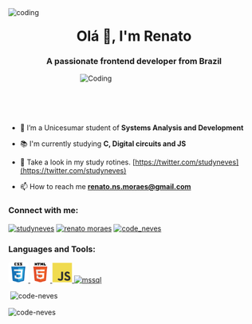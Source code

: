 <img align="left" alt="coding" width="250" src="https://user-images.githubusercontent.com/127349682/223890511-21dc8b59-f4f1-47e1-8f4b-1f3dd971a705.png">

<h1 align="center">Olá 👋, I'm Renato</h1>
<h3 align="center">A passionate frontend developer from Brazil</h3>
<img align="right" alt="Coding" width="360" src="https://user-images.githubusercontent.com/127349682/223894211-60ec8e67-8497-4716-86d9-6e4088c21f7f.png">

         
                                       

<br><br><br><br><br>
- 🌱 I’m a Unicesumar student of **Systems Analysis and Development**

- 📚 I'm currently studying **C, Digital circuits and JS**

- 📝 Take a look in my study rotines. [https://twitter.com/studyneves](https://twitter.com/studyneves)

- 📫 How to reach me **renato.ns.moraes@gmail.com**

<h3 align="left">Connect with me:</h3>
<p align="left">
<a href="https://twitter.com/studyneves" target="blank"><img align="center" src="https://raw.githubusercontent.com/rahuldkjain/github-profile-readme-generator/master/src/images/icons/Social/twitter.svg" alt="studyneves" height="30" width="40" /></a>
<a href="https://linkedin.com/in/renato moraes" target="blank"><img align="center" src="https://raw.githubusercontent.com/rahuldkjain/github-profile-readme-generator/master/src/images/icons/Social/linked-in-alt.svg" alt="renato moraes" height="30" width="40" /></a>
<a href="https://stackoverflow.com/users/code_neves" target="blank"><img align="center" src="https://raw.githubusercontent.com/rahuldkjain/github-profile-readme-generator/master/src/images/icons/Social/stack-overflow.svg" alt="code_neves" height="30" width="40" /></a>
</p>

<h3 align="left">Languages and Tools:</h3>
<p align="left"> <a href="https://www.w3schools.com/css/" target="_blank" rel="noreferrer"> <img src="https://raw.githubusercontent.com/devicons/devicon/master/icons/css3/css3-original-wordmark.svg" alt="css3" width="40" height="40"/> </a> <a href="https://www.w3.org/html/" target="_blank" rel="noreferrer"> <img src="https://raw.githubusercontent.com/devicons/devicon/master/icons/html5/html5-original-wordmark.svg" alt="html5" width="40" height="40"/> </a> <a href="https://developer.mozilla.org/en-US/docs/Web/JavaScript" target="_blank" rel="noreferrer"> <img src="https://raw.githubusercontent.com/devicons/devicon/master/icons/javascript/javascript-original.svg" alt="javascript" width="40" height="40"/> </a> <a href="https://www.microsoft.com/en-us/sql-server" target="_blank" rel="noreferrer"> <img src="https://www.svgrepo.com/show/303229/microsoft-sql-server-logo.svg" alt="mssql" width="40" height="40"/> </a> </p>



<p>&nbsp;<img align="center" src="https://github-readme-stats.vercel.app/api?username=code-neves&show_icons=true&locale=en" alt="code-neves" /></p>

<p><img align="center" src="https://github-readme-streak-stats.herokuapp.com/?user=code-neves&" alt="code-neves" /></p>
